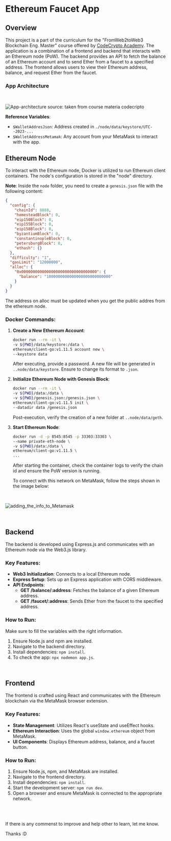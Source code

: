 
# Ethereum Faucet App

## Overview

This project is a part of the curriculum for the "FromWeb2toWeb3 Blockchain Eng. Master" course offered by [CodeCrypto Academy](https://codecrypto.academy/). The application is a combination of a frontend and backend that interacts with an Ethereum node (PoW). The backend provides an API to fetch the balance of an Ethereum account and to send Ether from a faucet to a specified address. The frontend allows users to view their Ethereum address, balance, and request Ether from the faucet.

### App Architecture

</br>

![App-architecture](https://github.com/cheetah-alo/FaucetAppEthereum/assets/51385472/b30ffcc0-fb01-4665-94eb-c03ea41af3fd)
source: taken from course materia codecripto

**Reference Variables**:
- `$WalletAddresJson`: Address created in `./node/data/keystore/UTC--2023-...`
- `$WalletAddressMetamak`: Any account from your MetaMask to interact with the app.

## Ethereum Node

To interact with the Ethereum node, Docker is utilized to run Ethereum client containers. The node's configuration is stored in the "node" directory.

**Note**: Inside the `node` folder, you need to create a `genesis.json` file with the following content:

```json
{
  "config": {
    "chainId": 8888,
    "homesteadBlock": 0,
    "eip150Block": 0,
    "eip155Block": 0,
    "eip158Block": 0,
    "byzantiumBlock": 0,
    "constantinopleBlock": 0,
    "petersburgBlock": 0,
    "ethash": {}
  },
  "difficulty": "1",
  "gasLimit": "12000000",
  "alloc": {
    "0x000000000000000000000000000000000": {
      "balance": "1000000000000000000000000000"
    }
  }
}
```

The address on alloc must be updated when you get the public addres from the ethereum node. 

### Docker Commands:

1. **Create a New Ethereum Account**:
    ```bash
    docker run --rm -it \
    -v ${PWD}/data/keystore:/data \
    ethereum/client-go:v1.11.5 account new \
    --keystore data
    ```

    After executing, provide a password. A new file will be generated in `..node/data/keystore`. Ensure to change its format to `.json`.

2. **Initialize Ethereum Node with Genesis Block**:
    ```bash
    docker run --rm -it \
    -v ${PWD}/data:/data \
    -v ${PWD}/genesis.json:/genesis.json \
    ethereum/client-go:v1.11.5 init \
    --datadir data /genesis.json
    ```

    Post-execution, verify the creation of a new folder at `..node/data/geth`.

3. **Start Ethereum Node**:
    ```bash
    docker run -d -p 8545:8545 -p 33303:33303 \
    --name private-eth-node \
    -v ${PWD}/data:/data \
    ethereum/client-go:v1.11.5 \
    ...
    ```

    After starting the container, check the container logs to verify the chain id and ensure the PoW version is running.

    To connect with this network on MetaMask, follow the steps shown in the image below:

</br>


![adding_the_info_to_Metamask](https://github.com/cheetah-alo/FaucetAppEthereum/assets/51385472/e6a0f31a-6782-4119-9ba3-38ca8bb682c9)

</br>

## Backend

The backend is developed using Express.js and communicates with an Ethereum node via the Web3.js library.

### Key Features:

- **Web3 Initialization**: Connects to a local Ethereum node.
- **Express Setup**: Sets up an Express application with CORS middleware.
- **API Endpoints**: 
  - **GET /balance/:address**: Fetches the balance of a given Ethereum address.
  - **GET /faucet/:address**: Sends Ether from the faucet to the specified address.

### How to Run:

Make sure to fill the variables with the right information. 

1. Ensure Node.js and npm are installed.
2. Navigate to the backend directory.
3. Install dependencies: `npm install`.
4. To check the app: `npx nodemon app.js`.


</br>

## Frontend

The frontend is crafted using React and communicates with the Ethereum blockchain via the MetaMask browser extension.

### Key Features:

- **State Management**: Utilizes React's useState and useEffect hooks.
- **Ethereum Interaction**: Uses the global `window.ethereum` object from MetaMask.
- **UI Components**: Displays Ethereum address, balance, and a faucet button.

### How to Run:

1. Ensure Node.js, npm, and MetaMask are installed.
2. Navigate to the frontend directory.
3. Install dependencies: `npm install`.
4. Start the development server: `npm run dev`.
5. Open a browser and ensure MetaMask is connected to the appropriate network.

</br>
</br>

If there is any commenst to improve and help other to learn, let me know. 

Thanks :D 

</br>



